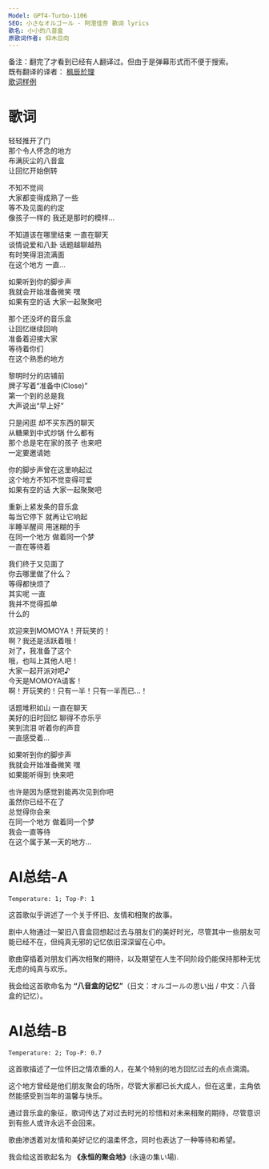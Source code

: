 ```yaml
---
Model: GPT4-Turbo-1106
SEO: 小さなオルゴール - 阿澄佳奈 歌词 lyrics
歌名: 小小的八音盒
原歌词作者: 仰木日向
---
```


备注：翻完了才看到已经有人翻译过。但由于是弹幕形式而不便于搜索。  
既有翻译的译者： [枫辰於理](https://space.bilibili.com/23866453/)  
[歌词样例](https://www.bilibili.com/video/BV1Mv411G76x)

歌词
======
  
轻轻推开了门  
那个令人怀念的地方  
布满灰尘的八音盒  
让回忆开始倒转  
  
不知不觉间  
大家都变得成熟了一些  
等不及见面的约定  
像孩子一样的 我还是那时的模样…  
  
不知道该在哪里结束 一直在聊天  
谈情说爱和八卦 话题越聊越热  
有时笑得泪流满面  
在这个地方 一直…  
  
如果听到你的脚步声  
我就会开始准备微笑 嘿  
如果有空的话 大家一起聚聚吧  
  
那个还没坏的音乐盒  
让回忆继续回响  
准备着迎接大家  
等待着你们  
在这个熟悉的地方  
  
黎明时分的店铺前  
牌子写着“准备中(Close)”  
第一个到的总是我  
大声说出“早上好”  
  
只是闲逛 却不买东西的聊天  
从糖果到中式炒锅 什么都有  
那个总是宅在家的孩子 也来吧  
一定要邀请她  
  
你的脚步声曾在这里响起过  
这个地方不知不觉变得可爱  
如果有空的话 大家一起聚聚吧  
  
重新上紧发条的音乐盒  
每当它停下 就再让它响起  
半睡半醒间 用迷糊的手  
在同一个地方 做着同一个梦  
一直在等待着  
  
我们终于又见面了  
你去哪里做了什么？  
等得都快烦了  
其实呢 一直  
我并不觉得孤单  
什么的  
  
欢迎来到MOMOYA！开玩笑的！  
啊？我还是活跃着哦！  
对了，我准备了这个  
哦，也叫上其他人吧！  
大家一起开派对吧♪  
今天是MOMOYA请客！  
啊！开玩笑的！只有一半！只有一半而已…！  
  
话题堆积如山 一直在聊天  
美好的旧时回忆 聊得不亦乐乎  
笑到流泪 听着你的声音  
一直感受着…  
  
如果听到你的脚步声  
我就会开始准备微笑 嘿  
如果能听得到 快来吧  
  
也许是因为感觉到能再次见到你吧  
虽然你已经不在了  
总觉得你会来  
在同一个地方 做着同一个梦  
我会一直等待  
在这个属于某一天的地方…

AI总结-A
======
`Temperature: 1; Top-P: 1`

这首歌似乎讲述了一个关于怀旧、友情和相聚的故事。

剧中人物通过一架旧八音盒回想起过去与朋友们的美好时光，尽管其中一些朋友可能已经不在，但纯真无邪的记忆依旧深深留在心中。

歌曲穿插着对朋友们再次相聚的期待，以及期望在人生不同阶段仍能保持那种无忧无虑的纯真与欢乐。

我会给这首歌命名为 **“八音盒的记忆”**（日文：オルゴールの思い出 / 中文：八音盒的记忆）。

AI总结-B
======
`Temperature: 2; Top-P: 0.7`

这首歌描述了一位怀旧之情浓重的人，在某个特别的地方回忆过去的点点滴滴。

这个地方曾经是他们朋友聚会的场所，尽管大家都已长大成人，但在这里，主角依然能感受到当年的温馨与快乐。

通过音乐盒的象征，歌词传达了对过去时光的珍惜和对未来相聚的期待，尽管意识到有些人或许永远不会回来。

歌曲渗透着对友情和美好记忆的温柔怀念，同时也表达了一种等待和希望。


我会给这首歌起名为 **《永恒的聚会地》**(永遠の集い場).
